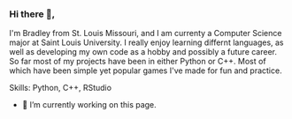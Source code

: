### Hi there 👋, 
I'm Bradley from St. Louis Missouri, and I am currenty a Computer Science major at Saint Louis University. I really enjoy learning differnt languages, as well as developing my own code as a hobby and possibly a future career. So far most of my projects have been in either Python or C++. Most of which have been simple yet popular games I've made for fun and practice.

Skills: Python, C++, RStudio

- 🔭 I’m currently working on this page. 



<!---
BradleySheldon/BradleySheldon is a ✨ special ✨ repository because its `README.md` (this file) appears on your GitHub profile.
You can click the Preview link to take a look at your changes.
--->
